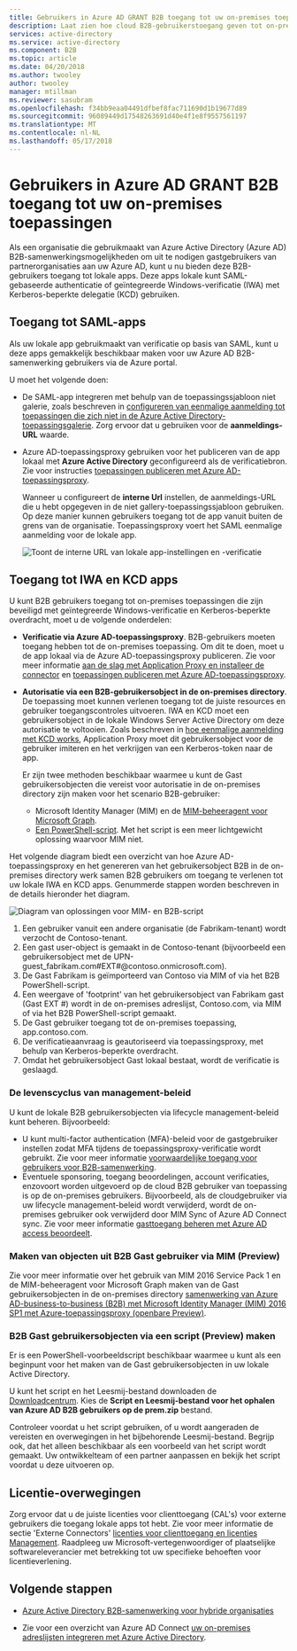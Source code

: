 ```yaml
---
title: Gebruikers in Azure AD GRANT B2B toegang tot uw on-premises toepassingen | Microsoft Docs
description: Laat zien hoe cloud B2B-gebruikerstoegang geven tot on-premises apps met Azure AD B2B-samenwerking.
services: active-directory
ms.service: active-directory
ms.component: B2B
ms.topic: article
ms.date: 04/20/2018
ms.author: twooley
author: twooley
manager: mtillman
ms.reviewer: sasubram
ms.openlocfilehash: f34bb9eaa04491dfbef8fac711690d1b19677d89
ms.sourcegitcommit: 96089449d17548263691d40e4f1e8f9557561197
ms.translationtype: MT
ms.contentlocale: nl-NL
ms.lasthandoff: 05/17/2018
---
```

# <a name="grant-b2b-users-in-azure-ad-access-to-your-on-premises-applications"></a>Gebruikers in Azure AD GRANT B2B toegang tot uw on-premises toepassingen

Als een organisatie die gebruikmaakt van Azure Active Directory (Azure AD) B2B-samenwerkingsmogelijkheden om uit te nodigen gastgebruikers van partnerorganisaties aan uw Azure AD, kunt u nu bieden deze B2B-gebruikers toegang tot lokale apps. Deze apps lokale kunt SAML-gebaseerde authenticatie of geïntegreerde Windows-verificatie (IWA) met Kerberos-beperkte delegatie (KCD) gebruiken.

## <a name="access-to-saml-apps"></a>Toegang tot SAML-apps

Als uw lokale app gebruikmaakt van verificatie op basis van SAML, kunt u deze apps gemakkelijk beschikbaar maken voor uw Azure AD B2B-samenwerking gebruikers via de Azure portal.

U moet het volgende doen:

- De SAML-app integreren met behulp van de toepassingssjabloon niet galerie, zoals beschreven in [configureren van eenmalige aanmelding tot toepassingen die zich niet in de Azure Active Directory-toepassingsgalerie](../active-directory-saas-custom-apps.md). Zorg ervoor dat u gebruiken voor de **aanmeldings-URL** waarde.
-  Azure AD-toepassingsproxy gebruiken voor het publiceren van de app lokaal met **Azure Active Directory** geconfigureerd als de verificatiebron. Zie voor instructies [toepassingen publiceren met Azure AD-toepassingsproxy](../manage-apps/application-proxy-publish-azure-portal.md). 

   Wanneer u configureert de **interne Url** instellen, de aanmeldings-URL die u hebt opgegeven in de niet gallery-toepassingssjabloon gebruiken. Op deze manier kunnen gebruikers toegang tot de app vanuit buiten de grens van de organisatie. Toepassingsproxy voert het SAML eenmalige aanmelding voor de lokale app.
 
   ![Toont de interne URL van lokale app-instellingen en -verificatie](media/hybrid-cloud-to-on-premises/OnPremAppSettings.PNG)

## <a name="access-to-iwa-and-kcd-apps"></a>Toegang tot IWA en KCD apps

U kunt B2B gebruikers toegang tot on-premises toepassingen die zijn beveiligd met geïntegreerde Windows-verificatie en Kerberos-beperkte overdracht, moet u de volgende onderdelen:

- **Verificatie via Azure AD-toepassingsproxy**. B2B-gebruikers moeten toegang hebben tot de on-premises toepassing. Om dit te doen, moet u de app lokaal via de Azure AD-toepassingsproxy publiceren. Zie voor meer informatie [aan de slag met Application Proxy en installeer de connector](../manage-apps/application-proxy-enable.md) en [toepassingen publiceren met Azure AD-toepassingsproxy](../manage-apps/application-proxy-publish-azure-portal.md).
- **Autorisatie via een B2B-gebruikersobject in de on-premises directory**. De toepassing moet kunnen verlenen toegang tot de juiste resources en gebruiker toegangscontroles uitvoeren. IWA en KCD moet een gebruikersobject in de lokale Windows Server Active Directory om deze autorisatie te voltooien. Zoals beschreven in [hoe eenmalige aanmelding met KCD works](../manage-apps/application-proxy-configure-single-sign-on-with-kcd.md#how-single-sign-on-with-kcd-works), Application Proxy moet dit gebruikersobject voor de gebruiker imiteren en het verkrijgen van een Kerberos-token naar de app. 

   Er zijn twee methoden beschikbaar waarmee u kunt de Gast gebruikersobjecten die vereist voor autorisatie in de on-premises directory zijn maken voor het scenario B2B-gebruiker:

   - Microsoft Identity Manager (MIM) en de [MIM-beheeragent voor Microsoft Graph](#create-b2b-guest-user-objects-through-mim-preview). 
   - [Een PowerShell-script](#create-b2b-guest-user-objects-through-a-script-preview). Met het script is een meer lichtgewicht oplossing waarvoor MIM niet. 

Het volgende diagram biedt een overzicht van hoe Azure AD-toepassingsproxy en het genereren van het gebruikersobject B2B in de on-premises directory werk samen B2B gebruikers om toegang te verlenen tot uw lokale IWA en KCD apps. Genummerde stappen worden beschreven in de details hieronder het diagram.

![Diagram van oplossingen voor MIM- en B2B-script](media/hybrid-cloud-to-on-premises/MIMScriptSolution.PNG)

1.  Een gebruiker vanuit een andere organisatie (de Fabrikam-tenant) wordt verzocht de Contoso-tenant.
2.  Een gast user-object is gemaakt in de Contoso-tenant (bijvoorbeeld een gebruikersobject met de UPN-guest_fabrikam.com#EXT#@contoso.onmicrosoft.com).
3.  De Gast Fabrikam is geïmporteerd van Contoso via MIM of via het B2B PowerShell-script.
4.  Een weergave of 'footprint' van het gebruikersobject van Fabrikam gast (Gast EXT #) wordt in de on-premises adreslijst, Contoso.com, via MIM of via het B2B PowerShell-script gemaakt.
5.  De Gast gebruiker toegang tot de on-premises toepassing, app.contoso.com.
6.  De verificatieaanvraag is geautoriseerd via toepassingsproxy, met behulp van Kerberos-beperkte overdracht. 
7.  Omdat het gebruikersobject Gast lokaal bestaat, wordt de verificatie is geslaagd.

### <a name="lifecycle-management-policies"></a>De levenscyclus van management-beleid

U kunt de lokale B2B gebruikersobjecten via lifecycle management-beleid kunt beheren. Bijvoorbeeld:

- U kunt multi-factor authentication (MFA)-beleid voor de gastgebruiker instellen zodat MFA tijdens de toepassingsproxy-verificatie wordt gebruikt. Zie voor meer informatie [voorwaardelijke toegang voor gebruikers voor B2B-samenwerking](conditional-access.md).
- Eventuele sponsoring, toegang beoordelingen, account verificaties, enzovoort worden uitgevoerd op de cloud B2B gebruiker van toepassing is op de on-premises gebruikers. Bijvoorbeeld, als de cloudgebruiker via uw lifecycle management-beleid wordt verwijderd, wordt de on-premises gebruiker ook verwijderd door MIM Sync of Azure AD Connect sync. Zie voor meer informatie [gasttoegang beheren met Azure AD access beoordeelt](../active-directory-azure-ad-controls-manage-guest-access-with-access-reviews.md).

### <a name="create-b2b-guest-user-objects-through-mim-preview"></a>Maken van objecten uit B2B Gast gebruiker via MIM (Preview)

Zie voor meer informatie over het gebruik van MIM 2016 Service Pack 1 en de MIM-beheeragent voor Microsoft Graph maken van de Gast gebruikersobjecten in de on-premises directory [samenwerking van Azure AD-business-to-business (B2B) met Microsoft Identity Manager (MIM) 2016 SP1 met Azure-toepassingsproxy (openbare Preview)](https://docs.microsoft.com/microsoft-identity-manager/microsoft-identity-manager-2016-graph-b2b-scenario).

### <a name="create-b2b-guest-user-objects-through-a-script-preview"></a>B2B Gast gebruikersobjecten via een script (Preview) maken

Er is een PowerShell-voorbeeldscript beschikbaar waarmee u kunt als een beginpunt voor het maken van de Gast gebruikersobjecten in uw lokale Active Directory.

U kunt het script en het Leesmij-bestand downloaden de [Downloadcentrum](https://www.microsoft.com/download/details.aspx?id=51495). Kies de **Script en Leesmij-bestand voor het ophalen van Azure AD B2B gebruikers op de prem.zip** bestand.

Controleer voordat u het script gebruiken, of u wordt aangeraden de vereisten en overwegingen in het bijbehorende Leesmij-bestand. Begrijp ook, dat het alleen beschikbaar als een voorbeeld van het script wordt gemaakt. Uw ontwikkelteam of een partner aanpassen en bekijk het script voordat u deze uitvoeren op.

## <a name="license-considerations"></a>Licentie-overwegingen

Zorg ervoor dat u de juiste licenties voor clienttoegang (CAL's) voor externe gebruikers die toegang lokale apps tot hebt. Zie voor meer informatie de sectie 'Externe Connectors' [licenties voor clienttoegang en licenties Management](https://www.microsoft.com/en-us/licensing/product-licensing/client-access-license.aspx). Raadpleeg uw Microsoft-vertegenwoordiger of plaatselijke softwareleverancier met betrekking tot uw specifieke behoeften voor licentieverlening.

## <a name="next-steps"></a>Volgende stappen

- [Azure Active Directory B2B-samenwerking voor hybride organisaties](hybrid-organizations.md)

- Zie voor een overzicht van Azure AD Connect [uw on-premises adreslijsten integreren met Azure Active Directory](../connect/active-directory-aadconnect.md).

